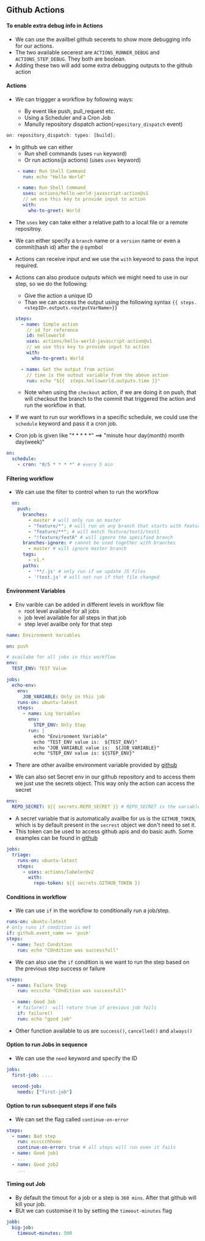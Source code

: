 ## Github Actions

#### To enable extra debug info in Actions

- We can use the availbel github secerets to show more debugging info for our actions.
- The two available secerest are `ACTIONS_RUNNER_DEBUG` and `ACTIONS_STEP_DEBUG`. They both are boolean.
- Adding these two will add some extra debugging outputs to the github action

#### Actions

- We can triggger a workflow by following ways:

  - By event like push, pull_request etc.
  - Using a Scheduler and a Cron Job
  - Manully repository dispatch action(`repository_dispatch` event)

```js
on: repository_dispatch: types: [build];
```

- In github we can either
  - Run shell commands (uses `run` keyword)
  - Or run actions(js actions) (uses `uses` keyword)

```yml
    - name: Run Shell Command
      run: echo "Hello World"

    - name: Run Shell Command
      uses: actions/hello-world-javascript-action@v1
      // we use this key to provide input to action
      with:
        who-to-greet: World
```

- The `uses` key can take either a relative path to a local file or a remote repositroy.
- We can either specify a `branch` name or a `version` name or even a commit(hash id) after the `@` symbol
- Actions can receive input and we use the `with` keyword to pass the input required.
- Actions can also produce outputs which we might need to use in our step, so we do the following:

  - Give the action a unique ID
  - Than we can access the output using the following syntax
    `{{ steps.<stepID>.outputs.<outputVarName>}}`

  ```yml
  steps:
    - name: Simple action
      // id for reference
      id: helloworld
      uses: actions/hello-world-javascript-action@v1
      // we use this key to provide input to action
      with:
        who-to-greet: World

    - name: Get the output from action
      // time is the outout variable from the above action
      run: echo "${{  steps.helloworld.outputs.time }}"
  ```

  - Note when using the `checkout` action, if we are doing it on push, that will checkout the branch to the commit that triggered the action and run the workflow in that.

- If we want to run our workflows in a specific schedule, we could use the `schedule` keyword and pass it a cron job.
- Cron job is given like "\* \* \* \* \*" ==> "minute hour day(month) month day(week)"

```yml
on:
  schedule:
    - cron: "0/5 * * * *" # every 5 min
```

#### Filtering workflow

- We can use the filter to control when to run the workflow

```yml
  on:
    push:
      branches:
        - master # will only run on master
        - "feature/*"; # will run on any branch that starts with feature, ex feature/test1 but not feature/test1/test1
        - "feature/**"; # will match feature/test1/test1
        - "!feature/featA" # will ignore the specified branch
      branches-ignore: # cannot be used together with branches
        - master # will ignore master branch
      tags:
        - v1.*
      paths:
        - '**/.js' # only run if we update JS files
        - '!test.js' # will not run if that file changed
```

#### Environment Variables

- Env varible can be added in different levels in workflow file
  - root level availabel for all jobs
  - job level available for all steps in that job
  - step level availbe only for that step

```yml
name: Environment Variables

on: push

# availabe for all jobs in this workflow
env:
  TEST_ENV: TEST Value

jobs:
  echo-env:
    env:
      JOB_VARIABLE: Only in this job
    runs-on: ubuntu-latest
    steps:
      - name: Log Variables
        env:
          STEP_ENV: Only Step
        run: |
          echo "Environment Variable"
          echo "TEST_ENV value is:  ${TEST_ENV}"
          echo "JOB_VARIABLE value is:  ${JOB_VARIABLE}"
          echo "STEP_ENV value is: ${STEP_ENV}"
```

- There are other availbe environment variable provided by [github](https://docs.github.com/en/actions/learn-github-actions/environment-variables)

- We can also set Secret env in our github repository and to access them we just use the secrets object. This way only the action can access the secret

```yml
env:
  REPO_SECRET: ${{ secrets.REPO_SECRET }} # REPO_SECRET is the variable we set in our repo
```

- A secret variable that is automatically availbe for us is the `GITHUB_TOKEN`, which is by default present in the `secrest` object we don't need to set it.
- This token can be used to access github apis and do basic auth. Some examples can be found in [github](https://docs.github.com/en/actions/security-guides/automatic-token-authentication)

```yml
jobs:
  triage:
    runs-on: ubuntu-latest
    steps:
      - uses: actions/labeler@v2
        with:
          repo-token: ${{ secrets.GITHUB_TOKEN }}
```

#### Conditions in workflow

- We can use `if` in the workflow to conditionally run a job/step.

```yml
runs-on: ubuntu-latest
# only runs if condition is met
if: github.event_name == 'push'
steps:
  - name: Test Condition
    run: echo "COndition was successfull"
```

- We can also use the `if` condition is we want to run the step based on the previous step success or failure

```yml
steps:
  - name: Failure Step
    run: eccccho "COndition was successfull"

  - name: Good Job
    # failure()  will return true if previous job fails
    if: failure()
    run: echo "good job"
```

- Other function available to us are `success()`, `cancelled()` and `always()`

#### Option to run Jobs in sequence

- We can use the `need` keyword and specify the ID

```yml
jobs:
  first-job: ....

  second-job:
    needs: ["first-job"]
```

#### Option to run subsequent steps if one fails

- We can set the flag called `continue-on-error`

```yml
steps:
  - name: Bad step
    run: eccccchhooo
    continue-on-error: true # all steps will run even it fails
  - name: Good job1
    ...
  - name: Good job2
    ...
```

#### Timing out Job

- By default the timout for a job or a step is `360 mins`. After that github will kill your job.
- BUt we can customise it to by setting the `timeout-minutes` flag

```yml
jobb:
  big-job:
    timeout-minutes: 500
```
